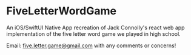 # FiveLetterWordGame
An iOS/SwiftUI Native App recreation of Jack Connolly's react web app implementation of the five letter word game we played in high school.

Email: five.letter.game@gmail.com with any comments or concerns!
